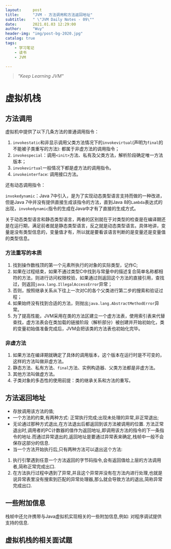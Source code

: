 ```yaml
---
layout:     post
title:      "JVM - 方法调用和方法返回地址"
subtitle:   " \"JVM Daily Notes - 09\""
date:       2021.01.03 12:29:00
author:     "Wuy"
header-img: "img/post-bg-2020.jpg"
catalog: true
tags:
    - 学习笔记
    - 读书
    - JVM

---
```


> *"Keep Learning JVM"*

# 虚拟机栈

## 方法调用

虚拟机中提供了以下几条方法的普通调用指令：

1. `invokestatic`和非显示调用父类方法情况下的`invokevirtual`(声明为`final`的不能被子类重写的方法): 都属于非虚方法的调用指令；
2. `invokespecial`：调用`<init>`方法、私有及父类方法，解析阶段确定唯一方法版本；
3. `invokevirtual`一般情况下都是虚方法的调用指令。
4. `invokeinterface`: 调用接口方法。

还有动态调用指令：

`invokedynamic`：Java 7中引入，是为了实现动态类型语言支持而做的一种改进，但是Java 7中并没有提供直接生成该指令的方法，直到Java 8的`Lambda`表达式的出现，`invokedynamic`指令的生成在Java中才有了直接的生成方式。



关于动态类型语言和静态类型语言，两者的区别就在于对类型的检查是在编译期还是在运行期，满足前者就是静态类型语言，反之就是动态类型语言。具体地讲，变量是没有类型信息的，变量值才有，所以就是要看该语言判断的是变量还是变量值的类型信息。

### 方法重写的本质

1. 找到操作数栈顶的第一个元素所执行的对象的实际类型，记作C;
2. 如果在过程结束，如果不通过类型C中找到与常量中的描述复合简单名称都相符的方法，则进行访问权限校验，如果通过则返回这个方法的直接引用，查找过，则返回`java.lang.IllegalAccessError`异常；
3. 否则，按照继承关系从下往上一次对C的各个父类进行第二步的搜索和验证过程；
4. 如果始终没有找到合适的方法，则抛出`java.lang.AbstractMethodError`异常。
5. 为了提高性能，JVM采用在类的方法区建立一个虚方法表，使用索引表来代替查找，虚方法表会在类加载的链接阶段（解析部分）被创建并开始初始化，类的变量初始值准备完成后，JVM会把该类的方法表也初始化完毕。

### 非虚方法

1. 如果方法在编译期就确定了具体的调用版本，这个版本在运行时是不可变的，这样的方法叫做非虚方法。
2. 静态方法、私有方法、`final`方法、实例构造器、父类方法都是非虚方法。
3. 其他方法叫做虚方法。
4. 子类对象的多态性的使用前提：类的继承关系和方法的重写。

## 方法返回地址

- 存放调用该方法的值;
- 一个方法的约束,有两种方式: 正常执行完成;出现未处理的异常,非正常退出;
- 无论通过那种方式退出,在方法退出后都返回到该方法被调用的位置. 方法正常退出时,调用者的PC计数器的值作为返回地址,即调用该方法的指令的下一条指令的地址.而通过异常退出的,返回地址是要通过异常表来确定,栈帧中一般不会保存这部分的信息.
- 当一个方法开始执行后,只有两种方法可以退出这个方法:

1. 执行引擎遇到任意一个方法返回的字节码指令,会有返回值给上层的方法调用者,简称正常完成出口.
2. 在方法执行过程中遇到了异常,并且这个异常并没有在方法内进行处理,也就是说异常表里没有搜索到匹配的异常处理器,那么就会导致方法的退出,简称异常完成出口.

## 一些附加信息

栈帧中还允许携带与Java虚拟机实现相关的一些附加信息,例如: 对程序调试提供支持的信息.

## 虚拟机栈的相关面试题

















































